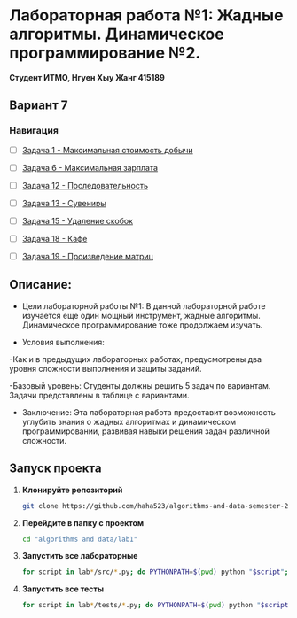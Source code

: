 # Лабораторная работа №1: Жадные алгоритмы. Динамическое программирование №2.

**Студент ИТМО,  Нгуен Хыу Жанг  415189**  

## Вариант 7

### Навигация

- [ ] [Задача 1 - Максимальная стоимость добычи](https://github.com/haha523/algorithms-and-data-semester-2/blob/616d448b4648c446f988e1ec5fe5a0efb2d2b488/lab1/task%201/README.md)
- [ ] [Задача 6 - Максимальная зарплата](https://github.com/haha523/algorithms-and-data-semester-2/blob/271dfc9614ee22abd7269d301bccba6c59036166/lab1/task%206/README.md)
- [ ] [Задача 12 - Последовательность](https://github.com/haha523/algorithms-and-data-semester-2/blob/7df528d7e8b4054ae7ccbf4fc8e1ea71e3a2824f/lab1/task%2012/README.md)
- [ ] [Задача 13 - Сувениры](https://github.com/haha523/algorithms-and-data-semester-2/blob/7352ce156e3fe73a75e7250ec2ca80c1558e0734/lab1/task%2013/README.md)
- [ ] [Задача 15 - Удаление скобок](https://github.com/haha523/algorithms-and-data-semester-2/blob/ea5e9c57d02c356c8c1a079688a496c9a4d23ca4/lab1/task%2015/README.md)
- [ ] [Задача 18 - Кафе](https://github.com/haha523/algorithms-and-data-semester-2/blob/4f4e28ab1c67adeaba5a457f3ea08da3702cb779/lab1/task%2018/README.md)
- [ ] [Задача 19 - Произведение матриц](https://github.com/haha523/algorithms-and-data-structures/blob/7af2be9173259c1ba314fbe6a21eddab54b4e1d1/lab4/task%207/README.md)


## Описание:

- Цели лабораторной работы №1: В данной лабораторной работе изучается еще один мощный инструмент, жадные алгоритмы. Динамическое программирование тоже продолжаем изучать.

- Условия выполнения: 

-Как и в предыдущих лабораторных работах, предусмотрены два уровня сложности выполнения и защиты заданий.

-Базовый уровень: Студенты должны решить 5 задач по вариантам. Задачи представлены в таблице с вариантами.

- Заключение: Эта лабораторная работа предоставит возможность углубить знания о жадных алгоритмах и динамическом программировании, развивая навыки решения задач различной сложности.

## Запуск проекта

1. **Клонируйте репозиторий**
   ```bash
   git clone https://github.com/haha523/algorithms-and-data-semester-2.git
   ```
2. **Перейдите в папку с проектом**
   ```bash
   cd "algorithms and data/lab1"
   ```
3. **Запустить все лабораторные**
    ```bash
    for script in lab*/src/*.py; do PYTHONPATH=$(pwd) python "$script"; done
   ```
4. **Запустить все тесты**
   ```bash
   for script in lab*/tests/*.py; do PYTHONPATH=$(pwd) python "$script"; done
   ```
